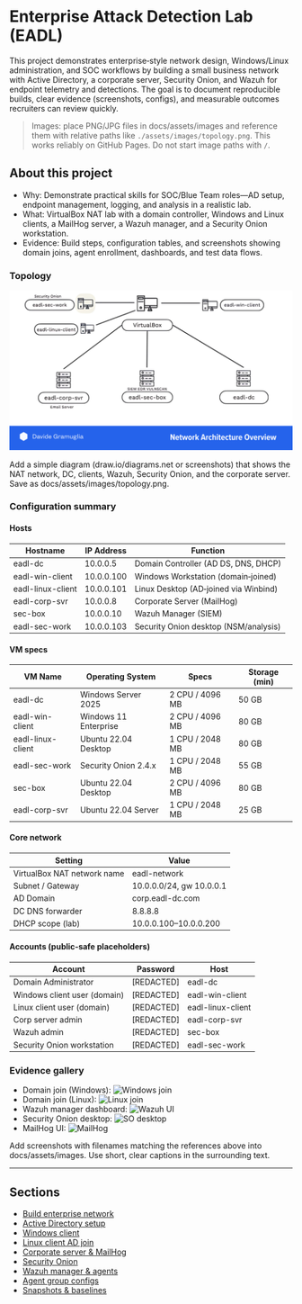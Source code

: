 # Enterprise Attack Detection Lab (EADL)

This project demonstrates enterprise‑style network design, Windows/Linux administration, and SOC workflows by building a small business network with Active Directory, a corporate server, Security Onion, and Wazuh for endpoint telemetry and detections. The goal is to document reproducible builds, clear evidence (screenshots, configs), and measurable outcomes recruiters can review quickly.

> Images: place PNG/JPG files in docs/assets/images and reference them with relative paths like `./assets/images/topology.png`. This works reliably on GitHub Pages. Do not start image paths with `/`. 

## About this project

- Why: Demonstrate practical skills for SOC/Blue Team roles—AD setup, endpoint management, logging, and analysis in a realistic lab.  
- What: VirtualBox NAT lab with a domain controller, Windows and Linux clients, a MailHog server, a Wazuh manager, and a Security Onion workstation.  
- Evidence: Build steps, configuration tables, and screenshots showing domain joins, agent enrollment, dashboards, and test data flows.

### Topology

![Enterprise topology](./assets/images/topology.png)

Add a simple diagram (draw.io/diagrams.net or screenshots) that shows the NAT network, DC, clients, Wazuh, Security Onion, and the corporate server. Save as docs/assets/images/topology.png.

### Configuration summary

#### Hosts

| Hostname | IP Address | Function |
|---|---|---|
| eadl-dc | 10.0.0.5 | Domain Controller (AD DS, DNS, DHCP) |
| eadl-win-client | 10.0.0.100 | Windows Workstation (domain‑joined) |
| eadl-linux-client | 10.0.0.101 | Linux Desktop (AD‑joined via Winbind) |
| eadl-corp-svr | 10.0.0.8 | Corporate Server (MailHog) |
| sec-box | 10.0.0.10 | Wazuh Manager (SIEM) |
| eadl-sec-work | 10.0.0.103 | Security Onion desktop (NSM/analysis) |

#### VM specs

| VM Name | Operating System | Specs | Storage (min) |
|---|---|---|---|
| eadl-dc | Windows Server 2025 | 2 CPU / 4096 MB | 50 GB |
| eadl-win-client | Windows 11 Enterprise | 2 CPU / 4096 MB | 80 GB |
| eadl-linux-client | Ubuntu 22.04 Desktop | 1 CPU / 2048 MB | 80 GB |
| eadl-sec-work | Security Onion 2.4.x | 1 CPU / 2048 MB | 55 GB |
| sec-box | Ubuntu 22.04 Desktop | 2 CPU / 4096 MB | 80 GB |
| eadl-corp-svr | Ubuntu 22.04 Server | 1 CPU / 2048 MB | 25 GB |

#### Core network

| Setting | Value |
|---|---|
| VirtualBox NAT network name | eadl-network |
| Subnet / Gateway | 10.0.0.0/24, gw 10.0.0.1 |
| AD Domain | corp.eadl-dc.com |
| DC DNS forwarder | 8.8.8.8 |
| DHCP scope (lab) | 10.0.0.100–10.0.0.200 |

#### Accounts (public‑safe placeholders)

| Account | Password | Host |
|---|---|---|
| Domain Administrator | [REDACTED] | eadl-dc |
| Windows client user (domain) | [REDACTED] | eadl-win-client |
| Linux client user (domain) | [REDACTED] | eadl-linux-client |
| Corp server admin | [REDACTED] | eadl-corp-svr |
| Wazuh admin | [REDACTED] | sec-box |
| Security Onion workstation | [REDACTED] | eadl-sec-work |

### Evidence gallery

- Domain join (Windows): ![Windows join](./assets/images/win-join.png)  
- Domain join (Linux): ![Linux join](./assets/images/linux-join.png)  
- Wazuh manager dashboard: ![Wazuh UI](./assets/images/wazuh-ui.png)  
- Security Onion desktop: ![SO desktop](./assets/images/so-desktop.png)  
- MailHog UI: ![MailHog](./assets/images/mailhog-ui.png)

Add screenshots with filenames matching the references above into docs/assets/images. Use short, clear captions in the surrounding text.

---

## Sections

- [Build enterprise network](sections/01-build-enterprise-network.md)
- [Active Directory setup](sections/02-active-directory-setup.md)
- [Windows client](sections/03-windows-client.md)
- [Linux client AD join](sections/04-linux-client-ad-join.md)
- [Corporate server & MailHog](sections/05-corp-server-mailhog.md)
- [Security Onion](sections/06-security-onion.md)
- [Wazuh manager & agents](sections/07-wazuh-manager-agents.md)
- [Agent group configs](sections/08-agents-group-configs.md)
- [Snapshots & baselines](sections/09-snapshots-and-baselines.md)

